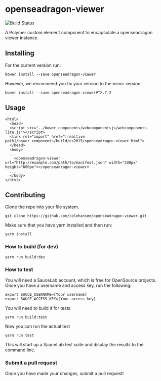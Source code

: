 # openseadragon-viewer

[![Build Status](https://travis-ci.org/colehansen/openseadragon-viewer.svg)](https://travis-ci.org/colehansen/openseadragon-viewer)

A Polymer custom element component to encapsulate a openseadragon viewer instance.

## Installing

For the current version run:

    bower install --save openseadragon-viewer

However, we recommend you fix your version to the minor version:

    bower install --save openseadragon-viewer#^X.Y.Z

## Usage
	<html>
      <head>
      <script src="../bower_components/webcomponentsjs/webcomponents-lite.js"></script>
      <link rel="import" href="[realtive path]/bower_components/build/es2015/openseadragon-viewer.html">
      </head>
      <body>
      ...
      	<openseadragon-viewer url="http://example.com/path/to/manifest.json" width="500px" height="600px"></openseadragon-viewer>
      ...
      </body>
    </html>

## Contributing

Clone the repo into your file system.

    git clone https://github.com/colehansen/openseadragon-viewer.git

Make sure that you have yarn installed and then run:

    yarn install

### How to build (for dev)

    yarn run build:dev

### How to test

You will need a SauceLab account, which is free for OpenSource projects. Once you have
a username and access key, run the following:

    export SAUCE_USERNAME=[Your username]
    export SAUCE_ACCESS_KEY=[Your access key]

You will need to build it for tests:

    yarn run build:test

Now you can run the actual test

    yarn run test

This will start up a SauceLab test suite and display the results to the command line.

### Submit a pull request

Once you have made your changes, submit a pull request!
